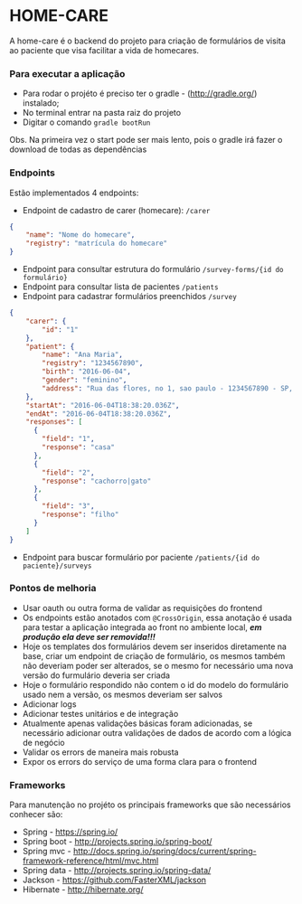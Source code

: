 # HOME-CARE

A home-care é o backend do projeto para criação de formulários de visita ao paciente que visa facilitar a vida de homecares.

### Para executar a aplicação

- Para rodar o projéto é preciso ter o gradle - (http://gradle.org/) instalado;
- No terminal entrar na pasta raiz do projeto
- Digitar o comando `gradle bootRun`

Obs. Na primeira vez o start pode ser mais lento, pois o gradle irá fazer o download de todas as dependências

### Endpoints

Estão implementados 4 endpoints:

- Endpoint de cadastro de carer (homecare): `/carer`
``` json
{
    "name": "Nome do homecare",
    "registry": "matrícula do homecare"
}
```
- Endpoint para consultar estrutura do formulário `/survey-forms/{id do formulário}`
- Endpoint para consultar lista de pacientes `/patients`
- Endpoint para cadastrar formulários preenchidos `/survey`
```json
{
	"carer": {
		"id": "1"
	},
	"patient": {
		"name": "Ana Maria",
		"registry": "1234567890",
		"birth": "2016-06-04",
		"gender": "feminino",
		"address": "Rua das flores, no 1, sao paulo - 1234567890 - SP, brasil"
	},
	"startAt": "2016-06-04T18:38:20.036Z",
	"endAt": "2016-06-04T18:38:20.036Z",
	"responses": [
      {
        "field": "1",
        "response": "casa"
      },
      {
        "field": "2",
        "response": "cachorro|gato"
      },
      {
        "field": "3",
        "response": "filho"
      }
    ]
}
```
- Endpoint para buscar formulário por paciente `/patients/{id do paciente}/surveys`

### Pontos de melhoria

- Usar oauth ou outra forma de validar as requisições do frontend
- Os endpoints estão anotados com `@CrossOrigin`, essa anotação é usada para testar a aplicação integrada ao front no ambiente local, ***em produção ela deve ser removida!!!***
- Hoje os templates dos formulários devem ser inseridos diretamente na base, criar um endpoint de criação de formulário, os mesmos também não deveriam poder ser alterados, se o mesmo for necessário uma nova versão do furmulário deveria ser criada
- Hoje o formulário respondido não contem o id do modelo do formulário usado nem a versão, os mesmos deveriam ser salvos
- Adicionar logs
- Adicionar testes unitários e de integração
- Atualmente apenas validações básicas foram adicionadas, se necessário adicionar outra validações de dados de acordo com a lógica de negócio
- Validar os errors de maneira mais robusta
- Expor os errors do serviço de uma forma clara para o frontend

### Frameworks

Para manutenção no projéto os principais frameworks que são necessários conhecer são:
- Spring - https://spring.io/
- Spring boot - http://projects.spring.io/spring-boot/
- Spring mvc - http://docs.spring.io/spring/docs/current/spring-framework-reference/html/mvc.html
- Spring data - http://projects.spring.io/spring-data/
- Jackson - https://github.com/FasterXML/jackson
- Hibernate - http://hibernate.org/
